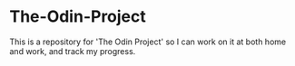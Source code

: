 # The-Odin-Project
This is a repository for 'The Odin Project' so I can work on it at both home and work, and track my progress.

